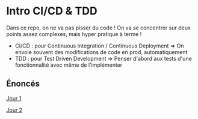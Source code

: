# Intro CI/CD & TDD

Dans ce repo, on ne va pas pisser du code ! On va se concentrer sur deux points assez complexes, mais hyper pratique à terme !

* CI/CD : pour Continuous Integration / Continuous Deployment => On envoie souvent des modifications de code en prod, automatiquement
* TDD : pour Test Driven Development => Penser d'abord aux tests d'une fonctionnalité avec même de l'implémenter

## Énoncés

[Jour 1](./énoncés/J1.md)

[Jour 2](./énoncés/J2.md)
